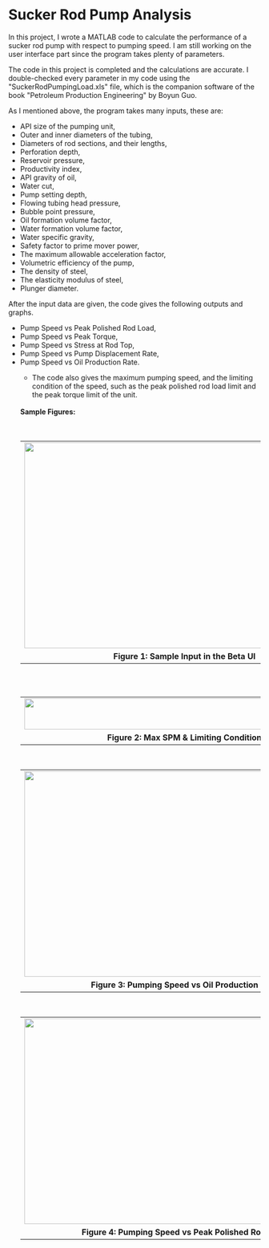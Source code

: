 # Sucker Rod Pump Analysis

<p>In this project, I wrote a MATLAB code to calculate the performance of a sucker rod pump with respect to pumping speed. I am still working on the user interface part since the program takes plenty of parameters.&nbsp;</p>

<p>The code in this project is completed and the calculations are accurate. I double-checked every parameter in my code using the "SuckerRodPumpingLoad.xls" file, which is the companion software of the book "Petroleum Production Engineering" by Boyun Guo.&nbsp;</p>

<p>As I mentioned above, the program takes many inputs, these are:</p>
<p></p>
<ul style="text-align: left;">
  <li>API size of the pumping unit,</li>
  <li>Outer and inner diameters of the tubing,</li>
  <li>Diameters of rod sections, and their lengths,</li>
  <li>Perforation depth,</li>
  <li>Reservoir pressure,</li>
  <li>Productivity index,</li>
  <li>API gravity of oil,</li>
  <li>Water cut,</li>
  <li>Pump setting depth,</li>
  <li>Flowing tubing head pressure,</li>
  <li>Bubble point pressure,</li>
  <li>Oil formation volume factor,</li>
  <li>Water formation volume factor,</li>
  <li>Water specific gravity,</li>
  <li>Safety factor to prime mover power,</li>
  <li>The maximum allowable acceleration factor,</li>
  <li>Volumetric efficiency of the pump,</li>
  <li>The density of steel,</li>
  <li>The elasticity modulus of steel,</li>
  <li>Plunger diameter.</li>
</ul>
<div>
  After the input data are given, the code gives the following outputs and graphs.
</div>
<p></p>
<div>
  <ul style="text-align: left;">
  <li>Pump Speed vs Peak Polished Rod Load,</li>
  <li>Pump Speed vs Peak Torque,</li>
  <li>Pump Speed vs Stress at Rod Top,</li>
  <li>Pump Speed vs Pump Displacement Rate,</li>
  <li>Pump Speed vs Oil Production Rate.</li>

<ul>
    <li>The code also gives the maximum pumping speed, and the limiting condition of the speed, such as the peak polished rod load limit and the peak torque limit of the unit.</li>
</ul>

<div><br /></div>
<div><b>Sample Figures:</b></div>
<div><br /></div>
<div><br /></div>

<table align="center" cellpadding="0" cellspacing="0" class="tr-caption-container" style="margin-left: auto; margin-right: auto;">
    <tbody>
        <tr>
            <td style="text-align: center;">
                <a href="x.jpg" style="margin-left: auto; margin-right: auto;">
                    <img border="0" data-original-height="711" data-original-width="1109" height="410" src="y.jpg" width="640" />
                </a>
            </td>
        </tr>
        <tr>
            <td class="tr-caption" style="text-align: center;">
                <span style="text-align: left;"><b>Figure 1: Sample Input in the Beta UI</b></span>
            </td>
        </tr>
    </tbody>
</table>

<br />
<div><br /></div>

<table align="center" cellpadding="0" cellspacing="0" class="tr-caption-container" style="margin-left: auto; margin-right: auto;">
    <tbody>
        <tr>
            <td style="text-align: center;">
                <a href="z.jpg" style="margin-left: auto; margin-right: auto;">
                    <img border="0" data-original-height="69" data-original-width="715" height="62" src="k.jpg" width="640" />
                </a>
            </td>
        </tr>
        <tr>
            <td class="tr-caption" style="text-align: center;">
                <b style="text-align: left;">Figure 2: Max SPM &amp; Limiting Condition</b>
            </td>
        </tr>
    </tbody>
</table>

<br />
<table align="center" cellpadding="0" cellspacing="0" class="tr-caption-container" style="margin-left: auto; margin-right: auto;">
    <tbody>
        <tr>
            <td style="text-align: center;">
                <a href="m.jpg" style="margin-left: auto; margin-right: auto;">
                    <img border="0" data-original-height="712" data-original-width="1112" height="410" src="l.jpg" width="640" />
                </a>
            </td>
        </tr>
        <tr>
            <td class="tr-caption" style="text-align: center;">
                <b style="text-align: left;">Figure 3: Pumping Speed vs Oil Production Rate</b>
            </td>
        </tr>
    </tbody>
</table>

<br />
<table align="center" cellpadding="0" cellspacing="0" class="tr-caption-container" style="margin-left: auto; margin-right: auto;">
    <tbody>
        <tr>
            <td style="text-align: center;">
                <a href="i.jpg" style="margin-left: auto; margin-right: auto;">
                    <img border="0" data-original-height="710" data-original-width="1111" height="410" src="h.jpg" width="640" />
                </a>
            </td>
        </tr>
        <tr>
            <td class="tr-caption" style="text-align: center;">
                <b style="text-align: left;">Figure 4:&nbsp;</b><b style="text-align: left;">Pumping Speed vs Peak Polished Rod Load</b>
            </td>
        </tr>
    </tbody>
</table>

<br />
<div><br /></div>
<div><br /></div>
<div><br /></div>
